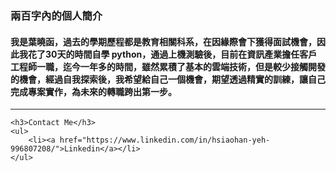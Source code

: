 <!DOCTYPE html>
<html>
<head>
    <meta charset="utf-8"</meta>
    <title>website</title>
</head>
<body>
    <h3>兩百字內的個人簡介</h3>
    <h4>我是葉曉函，過去的學期歷程都是教育相關科系，在因緣際會下獲得面試機會，因此我花了30天的時間自學 python，通過上機測驗後，目前在資訊產業擔任客戶工程師一職，迄今一年多的時間，雖然累積了基本的雲端技術，但是較少接觸開發的機會，經過自我探索後，我希望給自己一個機會，期望透過精實的訓練，讓自己完成專案實作，為未來的轉職跨出第一步。</h4>
    <hr></hr>

    <h3>Contact Me</h3>
    <ul>
        <li><a href="https://www.linkedin.com/in/hsiaohan-yeh-996807208/">Linkedin</a></li>
    </ul>
</body>
</html>
